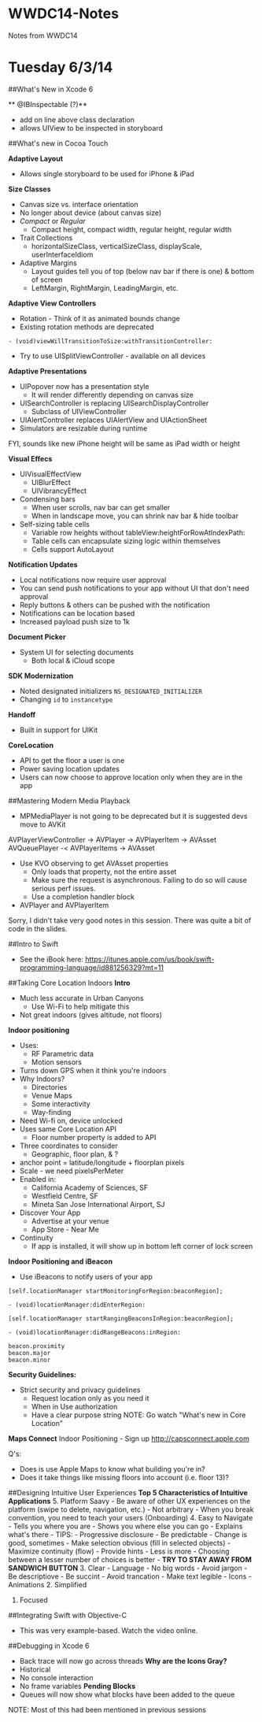 WWDC14-Notes
============

Notes from WWDC14

# Tuesday 6/3/14
##What's New in Xcode 6

** @IBInspectable (?)**
- add on line above class declaration
- allows UIView to be inspected in storyboard


##What's new in Cocoa Touch

**Adaptive Layout**
- Allows single storyboard to be used for iPhone & iPad

**Size Classes**
- Canvas size vs. interface orientation
- No longer about device (about canvas size)
- *Compact* or *Regular*
    - Compact height, compact width, regular height, regular width
- Trait Collections
    - horizontalSizeClass, verticalSizeClass, displayScale, userInterfaceIdiom
- Adaptive Margins
    - Layout guides tell you of top (below nav bar if there is one) & bottom of screen
    - LeftMargin, RightMargin, LeadingMargin, etc.

**Adaptive View Controllers**
- Rotation - Think of it as animated bounds change
- Existing rotation methods are deprecated

```
- (void)viewWillTransitionToSize:withTransitionController:
```
- Try to use UISplitViewController - available on all devices

**Adaptive Presentations**
- UIPopover now has a presentation style
    - It will render differently depending on canvas size
- UISearchController is replacing UISearchDisplayController
    - Subclass of UIViewController
- UIAlertController replaces UIAlertView and UIActionSheet
- Simulators are resizable during runtime

FYI, sounds like new iPhone height will be same as iPad width or height

**Visual Effecs**
- UIVisualEffectView 
    - UIBlurEffect
    - UIVibrancyEffect
- Condensing bars
    - When user scrolls, nav bar can get smaller
    - When in landscape move, you can shrink nav bar & hide toolbar
- Self-sizing table cells
    - Variable row heights without tableView:heightForRowAtIndexPath:
    - Table cells can encapsulate sizing logic within themselves
    - Cells support AutoLayout

**Notification Updates**
- Local notifications now require user approval
- You can send push notifications to your app without UI that don't need approval
- Reply buttons & others can be pushed with the notification
- Notifications can be location based
- Increased payload push size to 1k

**Document Picker**
- System UI for selecting documents
    - Both local & iCloud scope

**SDK Modernization**
- Noted designated initializers ```NS_DESIGNATED_INITIALIZER```
- Changing ```id``` to ```instancetype```

**Handoff**
- Built in support for UIKit

**CoreLocation**
- API to get the floor a user is one
- Power saving location updates
- Users can now choose to approve location only when they are in the app

##Mastering Modern Media Playback
- MPMediaPlayer is not going to be deprecated but it is suggested devs move to AVKit

AVPlayerViewController -> AVPlayer -> AVPlayerItem -> AVAsset
                        AVQueuePlayer -< AVPlayerItems -> AVAsset

- Use KVO observing to get AVAsset properties
    - Only loads that property, not the entire asset
    - Make sure the request is asynchronous. Failing to do so will cause serious perf issues.
    - Use a completion handler block
- AVPlayer and AVPlayerItem

Sorry, I didn't take very good notes in this session. There was quite a bit of code in the slides.

##Intro to Swift
- See the iBook here: https://itunes.apple.com/us/book/swift-programming-language/id881256329?mt=11

##Taking Core Location Indoors
**Intro**
- Much less accurate in Urban Canyons
    - Use Wi-Fi to help mitigate this
- Not great indoors (gives altitude, not floors)

**Indoor positioning**
- Uses:
    - RF Parametric data
    - Motion sensors
- Turns down GPS when it think you're indoors
- Why Indoors?
    - Directories
    - Venue Maps
    - Some interactivity
    - Way-finding
- Need Wi-fi on, device unlocked
- Uses same Core Location API
    - Floor number property is added to API
- Three coordinates to consider
    - Geographic, floor plan, & ?
- anchor point = latitude/longitude + floorplan pixels
- Scale - we need pixelsPerMeter
- Enabled in:
    - California Academy of Sciences, SF
    - Westfield Centre, SF
    - Mineta San Jose International Airport, SJ
- Discover Your App
    - Advertise at your venue
    - App Store - Near Me
- Continuity
    - If app is installed, it will show up in bottom left corner of lock screen

**Indoor Positioning and iBeacon**
- Use iBeacons to notify users of your app

```
[self.locationManager startMonitoringForRegion:beaconRegion];

- (void)locationManager:didEnterRegion:
```
```
[self.locationManager startRangingBeaconsInRegion:beaconRegion];

- (void)locationManager:didRangeBeacons:inRegion:

beacon.proximity
beacon.major
beacon.minor
```
**Security Guidelines:**
- Strict security and privacy guidelines
    - Request location only as you need it
    - When in Use authorization
    - Have a clear purpose string
NOTE: Go watch "What's new in Core Location"

**Maps Connect**
Indoor Positioning - Sign up
http://capsconnect.apple.com

Q's:
- Does is use Apple Maps to know what building you're in?
- Does it take things like missing floors into account (i.e. floor 13)?

##Designing Intuitive User Experiences
**Top 5 Characteristics of Intuitive Applications**
5. Platform Saavy
    - Be aware of other UX experiences on the platform (swipe to delete, navigation, etc.)
    - Not arbitrary
    - When you break convention, you need to teach your users (Onboarding)
4. Easy to Navigate
    - Tells you where you are
    - Shows you where else you can go
    - Explains what's there
    - TIPS:
        - Progressive disclosure
        - Be predictable
            - Change is good, sometimes
        - Make selection obvious (fill in selected objects)
        - Maximize continuity (flow)
        - Provide hints
        - Less is more
            - Choosing between a lesser number of choices is better
        - **TRY TO STAY AWAY FROM SANDWICH BUTTON**
3. Clear
    - Language
        - No big words
        - Avoid jargon
        - Be descriptiove
        - Be succint
        - Avoid trancation
        - Make text legible
    - Icons
    - Animations
2. Simplified
1. Focused

##Integrating Swift with Objective-C

- This was very example-based. Watch the video online.

##Debugging in Xcode 6
- Back trace will now go across threads
**Why are the Icons Gray?**
- Historical
- No console interaction
- No frame variables
**Pending Blocks**
- Queues will now show what blocks have been added to the queue

NOTE: Most of this had been mentioned in previous sessions